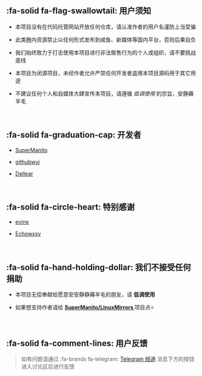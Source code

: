 ## :fa-solid fa-flag-swallowtail: __用户须知__ <!-- {docsify-ignore} -->

- 本项目没有在代码托管网站开放任何仓库，请认准作者的用户名谨防上当受骗 <!-- {docsify-ignore} -->

- 此类圈内资源禁止以任何形式发布到咸鱼、新媒体等国内平台，否则后果自负 <!-- {docsify-ignore} -->

- 我们始终致力于打击使用本项目进行非法贩售行为的个人或组织，请不要挑战底线 <!-- {docsify-ignore} -->

- 本项目为闭源项目，未经作者允许严禁任何开发者盗用本项目源码用于其它用途 <!-- {docsify-ignore} -->

- 不建议任何个人和自媒体大肆宣传本项目，请遵循 *低调使用* 的宗旨，安静薅羊毛 <!-- {docsify-ignore} -->

ㅤ

## :fa-solid fa-graduation-cap: __开发者__ <!-- {docsify-ignore} -->

- [SuperManito](https://github.com/SuperManito)

- [githubwyj](https://github.com/githubwyj)

- [Dellear](https://github.com/Dellear)

ㅤ

## :fa-solid fa-circle-heart: __特别感谢__ <!-- {docsify-ignore} -->

- [evine](https://gitee.com/evine)

- [Echowxsy](https://github.com/echowxsy)

ㅤ

## :fa-solid fa-hand-holding-dollar: __我们不接受任何捐助__ <!-- {docsify-ignore} -->

- 本项目无偿奉献给愿意安安静静薅羊毛的朋友，请 **低调使用** <!-- {docsify-ignore} -->

- 如果想支持作者请给 __[ SuperManito/LinuxMirrors ](https://github.com/SuperManito/LinuxMirrors)__ 项目点⭐ <!-- {docsify-ignore} -->

ㅤ

## :fa-solid fa-comment-lines: __用户反馈__ <!-- {docsify-ignore} -->
> 如有问题请通过 :fa-brands fa-telegram: [Telegram 频道](https://t.me/jdhelloworld) 消息下方的按钮进入讨论区后进行反馈
